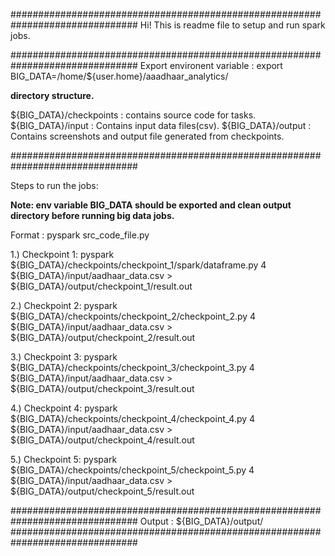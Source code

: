 ###############################################################################
Hi! This is readme file to setup and run spark jobs.

###############################################################################
Export environent variable :
export BIG_DATA=/home/${user.home}/aaadhaar_analytics/


**directory structure.**

${BIG_DATA}/checkpoints : contains source code for tasks.
${BIG_DATA}/input : Contains input data files(csv).
${BIG_DATA}/output : Contains screenshots and output file generated from checkpoints.

###############################################################################

Steps to run the jobs:

**Note: env variable BIG_DATA should be exported and clean output directory before running big data jobs.**

Format : pyspark src_code_file.py <partition> <input-file>

1.) Checkpoint 1:
	pyspark ${BIG_DATA}/checkpoints/checkpoint_1/spark/dataframe.py 4 ${BIG_DATA}/input/aadhaar_data.csv > ${BIG_DATA}/output/checkpoint_1/result.out


2.) Checkpoint 2:
	pyspark ${BIG_DATA}/checkpoints/checkpoint_2/checkpoint_2.py 4 ${BIG_DATA}/input/aadhaar_data.csv > ${BIG_DATA}/output/checkpoint_2/result.out


3.) Checkpoint 3:
	pyspark ${BIG_DATA}/checkpoints/checkpoint_3/checkpoint_3.py 4 ${BIG_DATA}/input/aadhaar_data.csv > ${BIG_DATA}/output/checkpoint_3/result.out


4.) Checkpoint 4:
	pyspark ${BIG_DATA}/checkpoints/checkpoint_4/checkpoint_4.py 4 ${BIG_DATA}/input/aadhaar_data.csv > ${BIG_DATA}/output/checkpoint_4/result.out


5.) Checkpoint 5:
	pyspark ${BIG_DATA}/checkpoints/checkpoint_5/checkpoint_5.py 4 ${BIG_DATA}/input/aadhaar_data.csv > ${BIG_DATA}/output/checkpoint_5/result.out

###############################################################################
Output : ${BIG_DATA}/output/
###############################################################################
